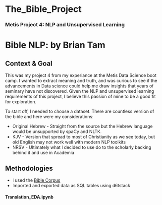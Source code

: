 # The_Bible_Project

### Metis Project 4: NLP and Unsupervised Learning

# Bible NLP: by Brian Tam

## Context & Goal

This was my project 4 from my experiance at the Metis Data Science boot camp. I wanted to extract meaning and truth, and was curious to see if the advancements in Data science could help me draw insights that years of seminary have not discovered. Given the NLP and unsupervised learning requirements of this project, I believe this passion of mine to be a good fit for exploration.

To start off, I needed to choose a dataset. There are countless version of the bible and here were my considerations:
- Original Hebrew - Straight from the source but the Hebrew language would be unsupported by spaCy and NLTK.
- KJV - Version that spread to most of Christianity as we see today, but old English may not work well with modern NLP toolkits
- NRSV - Ultimately what I decided to use do to the scholarly backing behind it and use in Academia 

## Methodologies
- I used the [Bible Corpus](https://www.kaggle.com/oswinrh/bible)
- Imported and exported data as SQL tables using d6tstack
#### Translation_EDA.ipynb
#### 